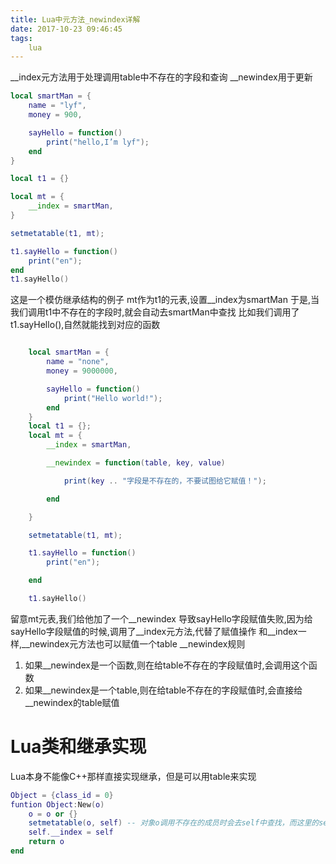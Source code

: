 ```yaml
---
title: Lua中元方法_newindex详解
date: 2017-10-23 09:46:45
tags:
	lua
---
```

\__index元方法用于处理调用table中不存在的字段和查询
\__newindex用于更新

```lua
local smartMan = {
	name = "lyf",
	money = 900,

	sayHello = function()
		print("hello,I’m lyf");
	end
}

local t1 = {}

local mt = {
	__index = smartMan,
}

setmetatable(t1, mt);

t1.sayHello = function()
	print("en");
end
t1.sayHello()	
```
这是一个模仿继承结构的例子
mt作为t1的元表,设置__index为smartMan
于是,当我们调用t1中不存在的字段时,就会自动去smartMan中查找
比如我们调用了t1.sayHello(),自然就能找到对应的函数

```lua

    local smartMan = {
        name = "none",
        money = 9000000,

        sayHello = function()
            print("Hello world!");
        end
    }
    local t1 = {};
    local mt = {
        __index = smartMan,

        __newindex = function(table, key, value)

            print(key .. "字段是不存在的，不要试图给它赋值！");

        end

    }

    setmetatable(t1, mt);

    t1.sayHello = function()
        print("en");

    end

    t1.sayHello()
```
留意mt元表,我们给他加了一个__newindex
导致sayHello字段赋值失败,因为给sayHello字段赋值的时候,调用了__index元方法,代替了赋值操作
和__index一样,__newindex元方法也可以赋值一个table
__newindex规则
1. 如果__newindex是一个函数,则在给table不存在的字段赋值时,会调用这个函数
2. 如果__newindex是一个table,则在给table不存在的字段赋值时,会直接给__newindex的table赋值

# Lua类和继承实现
Lua本身不能像C++那样直接实现继承，但是可以用table来实现
```Lua
Object = {class_id = 0}
funtion Object:New(o)
    o = o or {}
    setmetatable(o, self) -- 对象o调用不存在的成员时会去self中查找，而这里的self指的就是Object
    self.__index = self
    return o
end
```
